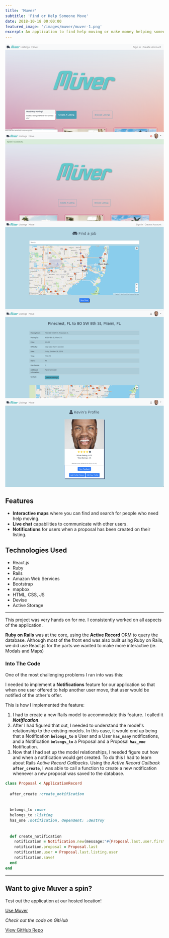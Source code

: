 ```yaml
---
title: 'Muver'
subtitle: 'Find or Help Someone Move'
date: 2018-10-18 00:00:00
featured_image: '/images/muver/muver-1.png'
excerpt: An application to find help moving or make money helping someone move. The winning application of Wyncode Academy's Pitch Night on October 18, 2018
---
```


<div class="gallery" data-columns="1">
	<img src="/images/muver/muver-home-p.png">
	<img src="/images/muver/muver-signed-in.png">
	<img src="/images/muver/muver-listings-index.png">
	<img src="/images/muver/muver-listings-show.png">
	<img src="/images/muver/muver-profile-show.png">
</div>

## Features
* **Interactive maps** where you can find and search for people who need help moving.
* **Live chat** capabilities to communicate with other users.
* **Notifications** for users when a proposal has been created on their listing.

## Technologies Used
* React.js
* Ruby
* Rails
* Amazon Web Services
* Bootstrap
* mapbox
* HTML, CSS, JS
* Devise
* Active Storage

---

This project was very hands on for me. I consistently worked on all aspects of the application.

**Ruby on Rails** was at the core, using the **Active Record** ORM to query the database. Although most of the front end was also built using Ruby on Rails, we did use React.js for the parts we wanted to make more interactive (ie. Modals and Maps)

### Into The Code

One of the most challenging problems I ran into was this:

I needed to implement a **Notifications** feature for our application so that when one user offered to help another user move, that user would be notified of the other's offer.

This is how I implemented the feature:

1. I had to create a new Rails model to accommodate this feature. I called it _**Notification**_.
2. After I had figured that out, I needed to understand the model's relationship to the existing models. In this case, it would end up being that a Notification **`belongs_to`** a User and a User **`has_many`** notifications, and a Notification **`belongs_to`** a Proposal and a Proposal _**`has_one`**_ Notification.
3. Now that I had set up the model relationships, I needed figure out how and when a notification would get created. To do this I had to learn about Rails _Active Record Callbacks_. Using the _Active Record Callback_ **`after_create`**, I was able to call a function to create a new notification whenever a new proposal was saved to the database.

```rb
class Proposal < ApplicationRecord

  after_create :create_notification


  belongs_to :user
  belongs_to :listing
  has_one :notification, dependent: :destroy


  def create_notification
    notification = Notification.new(message:"#{Proposal.last.user.first_name} wants to help you move!")
    notification.proposal = Proposal.last
    notification.user = Proposal.last.listing.user
    notification.save!
  end
end
```

---

## Want to give Muver a spin?

Test out the application at our hosted location!

<a href="https://muvers.herokuapp.com/" class="button button--large">Use Muver</a>  


_Check out the code on GitHub_

<a href="https://github.com/danielrsilver/muver" class="button button--small">View GitHub Repo</a>
